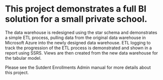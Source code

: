 # This project demonstrates a full BI solution for a small private school.
The data warehouse is redesigned using the star schema and demonstrates a simple ETL process, pulling data from the original data warehouse in Microsoft Azure into the newly designed data warehouse.
ETL logging to track the progression of the ETL process is demonstrated and shown in a report using SSRS.
Views are then created from the new data warehouse for the tabular model.

Please see the Sutdent Enrollments Admin manual for more details about this project.
